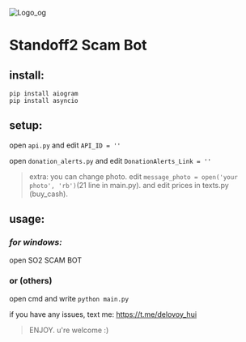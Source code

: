 ![Logo_og](https://user-images.githubusercontent.com/61238982/185759975-2bcb4b0d-9d40-43ab-a559-1dcf068bf6cd.jpg)

# Standoff2 Scam Bot
## install:
  ```
  pip install aiogram
  pip install asyncio
  ```
## setup:
open `api.py` and edit `API_ID = ''`

open `donation_alerts.py` and edit `DonationAlerts_Link = ''`

> extra: you can change photo. edit `message_photo = open('your photo', 'rb')`(21 line in main.py). and edit prices in texts.py (buy_cash).

## usage:
### *for windows:*
open SO2 SCAM BOT
### or (others)
open cmd and write `python main.py`

if you have any issues, text me: https://t.me/delovoy_hui

> ENJOY. u're welcome :)
